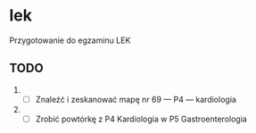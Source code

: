 # lek
Przygotowanie do egzaminu LEK

## TODO

1. - [ ] Znaleźć i zeskanować mapę nr 69 — P4 — kardiologia
2. - [ ] Zrobić powtórkę z P4 Kardiologia w P5 Gastroenterologia
